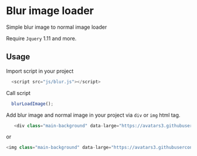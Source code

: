 # Blur image loader
Simple blur image to normal image loader

Require `Jquery` 1.11 and more.

## Usage

Import script in your project

```php
  <script src="js/blur.js"></script>
```

Call script

```js
  blurLoadImage();
```

Add blur image and normal image in your project via `div` or `img` html tag.

```php
   <div class="main-background" data-large="https://avatars3.githubusercontent.com/u/13304146?v=3&s=460" style="background-image: url('https://avatars3.githubusercontent.com/u/13304146?v=3&s=460')">
```
or

```php
<img class="main-background" data-large="https://avatars3.githubusercontent.com/u/13304146?v=3&s=460" src="https://avatars3.githubusercontent.com/u/13304146?v=3&s=460">
```
